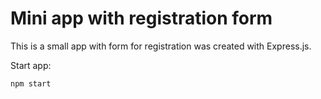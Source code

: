 # Mini app with registration form

This is a small app with form for registration was created with Express.js.
 
Start app:
```
npm start
```
